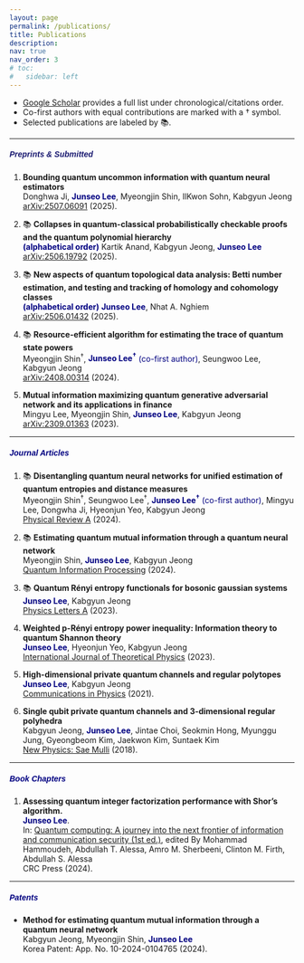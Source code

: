 ```yaml
---
layout: page
permalink: /publications/
title: Publications
description: 
nav: true
nav_order: 3
# toc:
#   sidebar: left
---
```

- [Google Scholar](https://scholar.google.co.kr/citations?user=mal5ZI8AAAAJ&hl=ko) provides a full list under chronological/citations order.
- Co-first authors with equal contributions are marked with a † symbol.
- Selected publications are labeled by :books:.

---
##### **<span style="color:#191970; font-family: Gill Sans, sans-serif;">Preprints & Submitted</span>**
1. **Bounding quantum uncommon information with quantum neural estimators<br>**
Donghwa Ji, **<span style="color:navy">Junseo Lee</span>**, Myeongjin Shin, IlKwon Sohn, Kabgyun Jeong<br>
[arXiv:2507.06091](https://arxiv.org/abs/2507.06091) (2025). <br>

1. :books: **Collapses in quantum-classical probabilistically checkable proofs and the quantum polynomial hierarchy<br>**
**<span style="color:navy">(alphabetical order)</span>** Kartik Anand, Kabgyun Jeong, **<span style="color:navy">Junseo Lee</span>**<br>
[arXiv:2506.19792](https://www.arxiv.org/abs/2506.19792) (2025). <br>

1. :books: **New aspects of quantum topological data analysis: Betti number estimation, and testing and tracking of homology and cohomology classes<br>**
**<span style="color:navy">(alphabetical order)</span>** **<span style="color:navy">Junseo Lee</span>**, Nhat A. Nghiem<br>
[arXiv:2506.01432](https://arxiv.org/abs/2506.01432) (2025). <br>

1. :books: **Resource-efficient algorithm for estimating the trace of quantum state powers<br>**
Myeongjin Shin<sup>†</sup>, **<span style="color:navy">Junseo Lee<sup>†</sup></span>** <span style="color:navy">(co-first author)</span>, Seungwoo Lee, Kabgyun Jeong<br>
[arXiv:2408.00314](https://arxiv.org/abs/2408.00314) (2024). <br>

1. **Mutual information maximizing quantum generative adversarial network and its applications in finance<br>**
Mingyu Lee, Myeongjin Shin, **<span style="color:navy">Junseo Lee</span>**, Kabgyun Jeong<br>
[arXiv:2309.01363](https://arxiv.org/abs/2309.01363) (2023). <br>

---
##### **<span style="color:navy; font-family: Gill Sans, sans-serif;">Journal Articles</span>**
1. :books: **Disentangling quantum neural networks for unified estimation of quantum entropies and distance measures<br>**
Myeongjin Shin<sup>†</sup>, Seungwoo Lee<sup>†</sup>, **<span style="color:navy">Junseo Lee<sup>†</sup></span>** <span style="color:navy">(co-first author)</span>, Mingyu Lee, Dongwha Ji, Hyeonjun Yeo, Kabgyun Jeong<br>
[Physical Review A](https://doi.org/10.1103/PhysRevA.110.062418) (2024).

1. :books: **Estimating quantum mutual information through a quantum neural network<br>**
Myeongjin Shin, **<span style="color:navy">Junseo Lee</span>**, Kabgyun Jeong<br>
[Quantum Information Processing](https://link.springer.com/article/10.1007/s11128-023-04253-1) (2024).

1. :books: **Quantum Rényi entropy functionals for bosonic gaussian systems<br>**
**<span style="color:navy">Junseo Lee</span>**, Kabgyun Jeong<br>
[Physics Letters A](https://doi.org/10.1016/j.physleta.2023.129183) (2023).

1. **Weighted p-Rényi entropy power inequality: Information theory to quantum Shannon theory<br>**
**<span style="color:navy">Junseo Lee</span>**, Hyeonjun Yeo, Kabgyun Jeong<br>
[International Journal of Theoretical Physics](https://link.springer.com/article/10.1007/s10773-023-05512-8)  (2023).

1. **High-dimensional private quantum channels and regular polytopes<br>**
**<span style="color:navy">Junseo Lee</span>**, Kabgyun Jeong<br>
[Communications in Physics](https://vjs.ac.vn/index.php/cip/article/view/15762) (2021).

1. **Single qubit private quantum channels and 3-dimensional regular polyhedra<br>**
Kabgyun Jeong, **<span style="color:navy">Junseo Lee</span>**, Jintae Choi, Seokmin Hong, Myunggu Jung, Gyeongbeom Kim, Jaekwon Kim, Suntaek Kim<br>
[New Physics: Sae Mulli](https://doi.org/10.3938/NPSM.68.232) (2018).

---
##### **<span style="color:navy; font-family: Gill Sans, sans-serif;">Book Chapters</span>**
1. **Assessing quantum integer factorization performance with Shor’s algorithm.<br>**
**<span style="color:navy">Junseo Lee</span>**.<br>
In: [Quantum computing: A journey into the next frontier of information and communication security (1st ed.)](https://www.routledge.com/Quantum-Computing-A-Journey-into-the-Next-Frontier-of-Information-and-Communication-Security/Hammoudeh-Essa-Sherbeeni-Firth-Essa/p/book/9781032757056?srsltid=AfmBOoqNa09YBBHmjHjIlwlGIfv61lL3UNJdQM0H-QLQWWd9cH7tG4oe), edited By Mohammad Hammoudeh, Abdullah T. Alessa, Amro M. Sherbeeni, Clinton M. Firth, Abdullah S. Alessa<br>
CRC Press (2024).

---
##### **<span style="color:navy; font-family: Gill Sans, sans-serif;">Patents</span>**
- **Method for estimating quantum mutual information through a quantum neural network<br>**
Kabgyun Jeong, Myeongjin Shin, **<span style="color:navy">Junseo Lee</span>**<br>
Korea Patent: App. No. 10-2024-0104765 (2024).